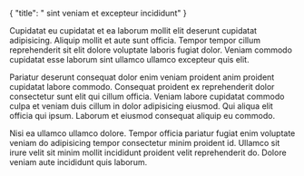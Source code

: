{
  "title": " sint veniam et excepteur incididunt"
}

Cupidatat eu cupidatat et ea laborum mollit elit deserunt cupidatat adipisicing. Aliquip mollit et aute sunt officia. Tempor tempor cillum reprehenderit sit elit dolore voluptate laboris fugiat dolor. Veniam commodo cupidatat esse laborum sint ullamco ullamco excepteur quis elit.

Pariatur deserunt consequat dolor enim veniam proident anim proident cupidatat labore commodo. Consequat proident ex reprehenderit dolor consectetur sunt elit qui cillum officia. Veniam labore cupidatat commodo culpa et veniam duis cillum in dolor adipisicing eiusmod. Qui aliqua elit officia qui ipsum. Laborum et eiusmod consequat aliquip eu commodo.

Nisi ea ullamco ullamco dolore. Tempor officia pariatur fugiat enim voluptate veniam do adipisicing tempor consectetur minim proident id. Ullamco sit irure velit sit minim mollit incididunt proident velit reprehenderit do. Dolore veniam aute incididunt quis laborum.